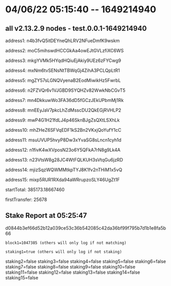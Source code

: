 # 04/06/22 05:15:40 -- 1649214940
## all v2.13.2.9 nodes - test.0.0.1-1649214940

address1: n4b3fvQ5itDEYneQhLRV2NFueDmfK9wskm

address2: moC5mihswdHCCGkAa4owEJtGVLzfiXC6WS

address3: mkgYVMk5HYqdHQiuEjAkiy9UEz6zFYCwg9

address4: mxNm6tvSENsNtTBWqGj4ZihA3PCLQpLtR1

address5: mgZY57sLGNQVyenaB2EodMiwikHz5FwrbL

address6: n2FZVQr6v1VJGBD9SYQHZv82WwkNbCGvT5

address7: mn4DkkuwWo3FA36dD5fGCzJEkUPbmMj1Rk

address8: mnEEyJaV7pkcLhZdMsscDU2QkEGjRVHLP2

address9: mwP4G1H21fdLJ4p46SknBJgZsQXtLSXhLk

address10: mhZHeZ6SFVqEDF1kS2Bn2VKxjQoYufY1cC

address11: msuUVUP5hvyP8Dw3xYvaSG8sLncn1cyh1d

address12: n1fivK4wXVposN23o6Y5QFkA7rN8g9Lk4A

address13: n23VtsW8g28JC4WtFQLKUH3sVtqGu6jzRD

address14: mjizSqzWQWMMtkpTYJ8K1fv2nTHiM1x5vQ

address15: mixp5RUR1RXda94aWRrupzoSLY46UgZt1F

startTotal: 385173.18667460

firstTransfer: 25678

## Stake Report at 05:25:47
d0844b3ef66d52b12a039ce53c36b542085c42da36bf99f795b7d1b1e8fa5b66

    block1=1047385 (others will only log if not matching)
    
    staking1=true (others will only log if not staking)
    
    
    
staking2=false
staking3=false
staking4=false
staking5=false
staking6=false
staking7=false
staking8=false
staking9=false
staking10=false
staking11=false
staking12=false
staking13=false
staking14=false
staking15=false
